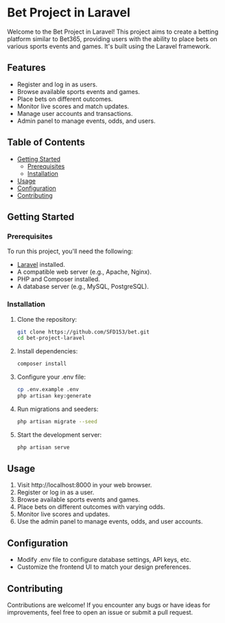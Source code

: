 # Bet Project in Laravel

Welcome to the Bet Project in Laravel! This project aims to create a betting platform similar to Bet365, providing users with the ability to place bets on various sports events and games. It's built using the Laravel framework.

## Features

- Register and log in as users.
- Browse available sports events and games.
- Place bets on different outcomes.
- Monitor live scores and match updates.
- Manage user accounts and transactions.
- Admin panel to manage events, odds, and users.

## Table of Contents

- [Getting Started](#getting-started)
  - [Prerequisites](#prerequisites)
  - [Installation](#installation)
- [Usage](#usage)
- [Configuration](#configuration)
- [Contributing](#contributing)

## Getting Started

### Prerequisites

To run this project, you'll need the following:

- [Laravel](https://laravel.com/docs) installed.
- A compatible web server (e.g., Apache, Nginx).
- PHP and Composer installed.
- A database server (e.g., MySQL, PostgreSQL).

### Installation

1. Clone the repository:

   ```sh
   git clone https://github.com/SFD153/bet.git
   cd bet-project-laravel

2. Install dependencies:

    ```sh
    composer install

3. Configure your .env file:

    ```sh
    cp .env.example .env
    php artisan key:generate

4. Run migrations and seeders:

    ```sh
    php artisan migrate --seed

5. Start the development server:

    ```sh
    php artisan serve

## Usage

1. Visit http://localhost:8000 in your web browser.
2. Register or log in as a user.
3. Browse available sports events and games.
4. Place bets on different outcomes with varying odds.
5. Monitor live scores and updates.
6. Use the admin panel to manage events, odds, and user accounts.

## Configuration
- Modify .env file to configure database settings, API keys, etc.
- Customize the frontend UI to match your design preferences.

## Contributing
Contributions are welcome! If you encounter any bugs or have ideas for improvements, feel free to open an issue or submit a pull request.
